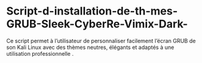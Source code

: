 # Script-d-installation-de-th-mes-GRUB-Sleek-CyberRe-Vimix-Dark-
Ce script permet à l’utilisateur de personnaliser facilement l’écran GRUB de son Kali Linux avec des thèmes neutres, élégants et adaptés à une utilisation professionnelle .
